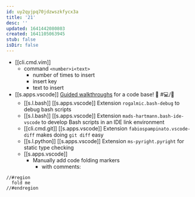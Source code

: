 ```yaml
---
id: uy2qyjpq70jdzwszkfycx3a
title: '21'
desc: ''
updated: 1641442080803
created: 1641105063945
stub: false
isDir: false
---
```


- [[cli.cmd.vim]]
  - command `<number>i<text>`
    - number of times to insert
    - insert key
    - text to insert
- [[s.apps.vscode]] [Guided walkthroughs](https://github.com/microsoft/codetour) for a code base! 🤯 #💻️/📖️
  - [[s.l.bash]] [[s.apps.vscode]] Extension `rogalmic.bash-debug` to debug bash scripts
  - [[s.l.bash]] [[s.apps.vscode]] Extension `mads-hartmann.bash-ide-vscode` to develop Bash scripts in an IDE link environment
  - [[cli.cmd.git]] [[s.apps.vscode]] Extension `fabiospampinato.vscode-diff` makes doing `git diff` easy
  - [[s.l.python]] [[s.apps.vscode]] Extension `ms-pyright.pyright` for static type checking
  - [[s.apps.vscode]]
    - Manually add code folding markers
      - with comments:

```
//#region
  fold me
//#endregion
```


